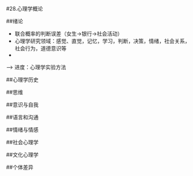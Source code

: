 #28.心理学概论

##绪论
  * 联合概率的判断误差（女生->银行->社会活动）
  * 心理学研究领域：感觉、直觉，记忆，学习，判断，决策，情绪，社会关系，社会行为，道德意识等
  * 

-->  进度：心理学实验方法

##心理学历史

##思维

##意识与自我

##语言和沟通

##情绪与情感

##社会心理学

##文化心理学

##个体差异
